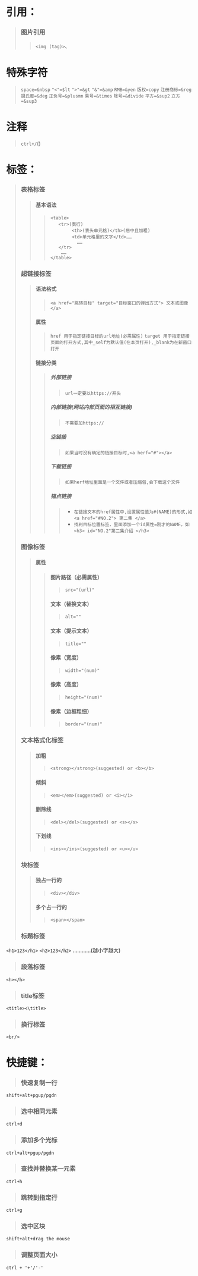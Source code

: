 # 引用：
>### 图片引用
>>`<img (tag)>`、
# 特殊字符
>`space=&nbsp`
>`"<"=$lt`
>`">"=&gt`
>`"&"=&amp`
>`RMB=&yen`
>`版权=copy`
>`注册商标=&reg`
>`摄氏度=&deg`
>`正负号=&plusmn`
>`乘号=&times`
>`除号=&divide`
>`平方=&sup2`
>`立方=&sup3`
# 注释
>`ctrl+/`(<!--(注释)-->)
# 标签：
>### 表格标签
>>#### 基本语法
>>>```
>>><table>
>>>    <tr>(表行)
>>>         <th>(表头单元格)</th>(居中且加粗)
>>>         <td>单元格里的文字</td>……
>>>           ……
>>>    </tr>
>>>     ……
>>></table>
>>>```
>### 超链接标签
>>#### 语法格式
>>>`<a href="跳转目标" target="目标窗口的弹出方式"> 文本或图像 </a>`
>>#### 属性
>>>`href 用于指定链接目标的url地址(必需属性)`
>>>`target 用于指定链接页面的打开方式,其中_self为默认值(在本页打开),_blank为在新窗口打开`
>>#### 链接分类
>>>##### 外部链接
>>>>`url一定要以https://开头`
>>>##### 内部链接(网站内部页面的相互链接)
>>>>`不需要加https://`
>>>##### 空链接
>>>>`如果当时没有确定的链接目标时,<a herf="#"></a>`
>>>##### 下载链接
>>>>`如果herf地址里面是一个文件或者压缩包,会下载这个文件`
>>>##### 锚点链接
>>>>* `在链接文本的href属性中,设置属性值为#(NAME)的形式,如<a href="#NO.2"> 第二集 </a>`
>>>>* `找到目标位置标签，里面添加一个id属性=刚才的NAME，如<h3> id="NO.2"第二集介绍 </h3>`
>### 图像标签
>>#### 属性
>>>#### 图片路径（必需属性）
>>>>`src="(url)"`
>>>#### 文本（替换文本）
>>>>`alt=""`
>>>#### 文本（提示文本）
>>>>`title=""`
>>>#### 像素（宽度）
>>>>`width="(num)"`
>>>#### 像素（高度）
>>>>`height="(num)"`
>>>#### 像素（边框粗细）
>>>>`border="(num)"`
>### 文本格式化标签
>>#### 加粗
>>>`<strong></strong>(suggested) or <b></b>`
>>#### 倾斜
>>>`<em></em>(suggested) or <i></i>`
>>#### 删除线
>>>`<del></del>(suggested) or <s></s>`
>>#### 下划线
>>>`<ins></ins>(suggested) or <u></u>`
>### 块标签
>>#### 独占一行的
>>>`<div></div>`
>>#### 多个占一行的
>>>`<span></span>`
>### 标题标签
`<h1>123</h1>`
`<h2>123</h2>`
…………(越小字越大)
>### 段落标签
`<h></h>`
>### title标签
`<title><\title>`
>### 换行标签
`<br/>`
# 快捷键：
>### 快速复制一行
`shift+alt+pgup/pgdn`

>### 选中相同元素
`ctrl+d`
>### 添加多个光标
`ctrl+alt+pgup/pgdn`
>### 查找并替换某一元素
`ctrl+h`
>### 跳转到指定行
`ctrl+g`
>### 选中区块
`shift+alt+drag the mouse`
>### 调整页面大小
`ctrl + '+'/'-'`